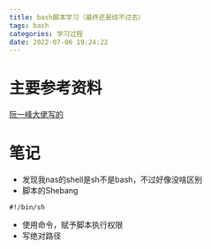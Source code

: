 ```yaml
---
title: bash脚本学习（最终还是绕不过去）
tags: bash
categories: 学习过程
date: 2022-07-06 19:24:22
---
```


# 主要参考资料
[阮一峰大佬写的](https://wangdoc.com/bash/index.html)

# 笔记
* 发现我nas的shell是sh不是bash，不过好像没啥区别
* 脚本的Shebang

```
#!/bin/sh

```
* 使用命令，赋予脚本执行权限
* 写绝对路径
